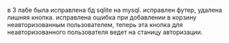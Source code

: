 в 3 лабе была исправлена бд sqlite на mysql. исправлен футер, удалена лишняя кнопка. исправлена ошибка при добавлении в корзину неавторизованным пользователем, теперь эта кнопка для неавторизованного пользователя ведет на станицу авторизации.
